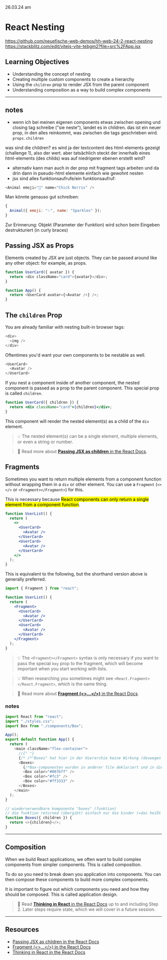 26.03.24 am

# React Nesting

https://github.com/neuefische-web-demos/hh-web-24-2-react-nesting<br>
https://stackblitz.com/edit/vitejs-vite-tebgm2?file=src%2FApp.jsx

## Learning Objectives

- Understanding the concept of nesting
- Creating multiple custom components to create a hierarchy
- Using the `children` prop to render JSX from the parent component
- Understanding composition as a way to build complex components

---

## notes

- wenn ich bei meinen eigenen components etwas zwischen opening und closing tag schreibe ("sie neste"), landet es in children. das ist ein neuer prop, in den alles reinkommt, was zwischen die tags geschrieben wird. `props.children`

was sind die children? es wird ja der textcontent des html-elements gezeigt (challenge 1), also der wert. aber tatsächlich steckt der innerhalb eines html-elements (des childs) was auf niedrigerer ebenen erstellt wird?

- alternativ kann man auch in der prop mit fragment tags arbeiten und da drin dann in pseudo-html elemente einfach wie gewohnt nesten
- jsx sind alles funktionsaufrufe/ein funktionsaufruf:

```js
<Animal emoji="🐣" name="Chick Norris" />
```

Man könnte genauso gut schreiben:

```js
{
  Animal({ emoji: "✨", name: "Sparkles" });
}
```

Zur Erinnerung: Objekt (Parameter der Funktion) wird schon beim Eingeben destrukturiert (in curly braces)

## Passing JSX as Props

Elements created by JSX are just objects. They can be passed around like any other object: for example, as props.

```js
function UserCard({ avatar }) {
  return <div className="card">{avatar}</div>;
}
```

```js
function App() {
  return <UserCard avatar={<Avatar />} />;
}
```

## The `children` Prop

You are already familiar with nesting built-in browser tags:

```js
<div>
  <img />
</div>
```

Oftentimes you'd want your own components to be nestable as well.

```js
<UserCard>
  <Avatar />
</UserCard>
```

If you nest a component inside of another component, the nested component is passed as a prop to the parent component. This special prop is called `children`.

```jsx
function UserCard({ children }) {
  return <div className="card">{children}</div>;
}
```

This component will render the nested element(s) as a child of the `div` element.

> 💡 The nested element(s) can be a single element, multiple elements, or even a string or number.

> 📙 Read more about [**Passing JSX as children**
> in the React Docs](https://react.dev/learn/passing-props-to-a-component#passing-jsx-as-children).

## Fragments

Sometimes you want to return multiple elements from a component function without wrapping them in a `div` or other element. You can use a `Fragment` (`<></>` or `<Fragment></Fragment>`) for this.

This is necessary because <mark>React components can only return a single element from a component function</mark>.

```jsx
function UserList() {
  return (
    <>
      <UserCard>
        <Avatar />
      </UserCard>
      <UserCard>
        <Avatar />
      </UserCard>
    </>
  );
}
```

This is equivalent to the following, but the shorthand version above is generally preferred.

```jsx
import { Fragment } from "react";

function UserList() {
  return (
    <Fragment>
      <UserCard>
        <Avatar />
      </UserCard>
      <UserCard>
        <Avatar />
      </UserCard>
    </Fragment>
  );
}
```

> 💡 The `<Fragment></Fragment>` syntax is only necessary if you want to pass the special `key` prop to the fragment, which will become important when you start working with lists.

> 💡 When researching you sometimes might see `<React.Fragment></React.Fragment>`, which is the same thing.

> 📙 Read more about [**Fragment (<>...</>)**
> in the React Docs](https://react.dev/reference/react/Fragment).

### notes

```js
import React from "react";
import "./styles.css";
import Box from "./components/Box";

App();
export default function App() {
  return (
    <main className="flex-container">
      //{" "}
      {/* /*"Boxes" hat hier in der Hierarchie keine Wirkung (deswegen sind die Boxen direkte Kinder von Main und die Flexeinstellung (die immer nur auf die direkten Kinder wirkt) wirkt. "Boxes" wird deshalb in der Hierarchie nicht berücksichtigt, weil unten fragments sind (leere tags), dadurch werden "nur die Kinder übergeben"*/}
      <Boxes>
        {/*Box-componenten wurden in anderer file deklariert und in diese file importiert*/}
        <Box color="#007bff" />
        <Box color="#fc3" />
        <Box color="#ff3333" />
      </Boxes>
    </main>
  );
}

// wiederverwendbare komponente "boxes" (funktion)
// die funktion returned (übergibt) einfach nur die kinder (=das heißt das, wo oben dann boxes()rum-gewrappt wird.)
function Boxes({ children }) {
  return <>{children}</>;
}
```

---

## Composition

When we build React applications, we often want to build complex components from simpler components. This is called composition.

To do so you need to break down you application into components. You can then compose these components to build more complex components.

It is important to figure out which components you need and how they should be composed. This is called application design.

> 📙 Read [**Thinking in React**
> in the React Docs](https://react.dev/learn/thinking-in-react) up to and including Step 2. Later steps require state, which we will cover in a future session.

---

## Resources

- [Passing JSX as children in the React Docs](https://react.dev/learn/passing-props-to-a-component#passing-jsx-as-children)
- [Fragment (<>...</>) in the React Docs](https://react.dev/reference/react/Fragment)
- [Thinking in React in the React Docs](https://react.dev/learn/thinking-in-react)
